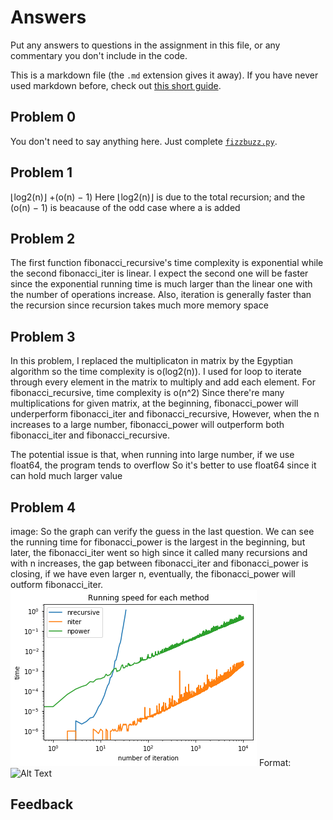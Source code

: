 # Answers

Put any answers to questions in the assignment in this file, or any commentary you don't include in the code.

This is a markdown file (the `.md` extension gives it away). If you have never used markdown before, check out [this short guide](https://guides.github.com/features/mastering-markdown/).

## Problem 0
You don't need to say anything here.  Just complete [`fizzbuzz.py`](fizzbuzz.py).

## Problem 1
⌊log2(n)⌋ +(o(n) − 1)
Here ⌊log2(n)⌋ is due to the total recursion; and the (o(n) − 1) is beacause of the odd case where a is added

## Problem 2
The first function fibonacci_recursive's time complexity is exponential while the second fibonacci_iter is linear.
I expect the second one will be faster since the exponential running time is much larger than the linear one with the number of operations increase. Also, iteration is generally faster than the recursion since recursion takes much more memory space

## Problem 3
In this problem, I replaced the multiplicaton in matrix by the Egyptian algorithm so the time complexity is o(log2(n)).
I used for loop to iterate through every element in the matrix to multiply and add each element.
For fibonacci_recursive, time complexity is o(n^2)
Since there're many multiplications for given matrix, at the beginning, fibonacci_power will underperform fibonacci_iter and fibonacci_recursive,
However, when the n increases to a large number, fibonacci_power will outperform both fibonacci_iter and fibonacci_recursive.

The potential issue is that, when running into large number, if we use float64, the program tends to overflow 
So it's better to use float64 since it can hold much larger value

## Problem 4
image:
So the graph can verify the guess in the last question. We can see the running time for fibonacci_power is the largest in the beginning,
but later, the fibonacci_iter went so high since it called many recursions and with n increases, the gap between fibonacci_iter and fibonacci_power is closing,
if we have even larger n, eventually, the fibonacci_power will outform fibonacci_iter. 
![GitHub Logo](https://github.com/LZhang12345/Luyang-s-CAAM-37830/blob/master/fibonacci_runtime.png)
Format: ![Alt Text](url)

## Feedback
